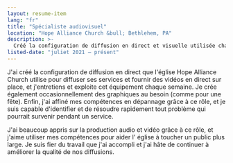 ```yaml
---
layout: resume-item
lang: "fr"
title: "Spécialiste audiovisuel"
location: "Hope Alliance Church &bull; Bethlehem, PA"
description: >-
  Créé la configuration de diffusion en direct et visuelle utilisée chaque dimanche à l'église. Opérer le système chaque dimanche. Dépanner tout problème qui pourrait survenir. Créer occasionnellement des graphiques ou d'autres matériaux pour les visuels (généralement pendant les vacances)
listed-date: "juliet 2021 — présent"
---
```


J'ai créé la configuration de diffusion en direct que l'église Hope Alliance Church utilise pour diffuser ses services
et fournir des vidéos en direct sur place, et j'entretiens et exploite cet équipement chaque semaine. Je crée également
occasionnellement des graphiques au besoin (comme pour une fête). Enfin, j'ai affiné mes compétences en dépannage grâce
à ce rôle, et je suis capable d'identifier et de résoudre rapidement tout problème qui pourrait survenir pendant un
service.

J'ai beaucoup appris sur la production audio et vidéo grâce à ce rôle, et j'aime utiliser mes compétences pour aider l'
église à toucher un public plus large. Je suis fier du travail que j'ai accompli et j'ai hâte de continuer à améliorer
la qualité de nos diffusions.